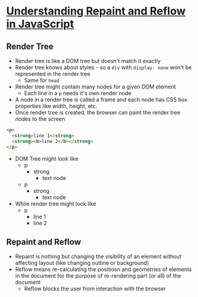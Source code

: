 # [Understanding Repaint and Reflow in JavaScript](https://medium.com/@suhas010/what-the-heck-is-repaint-and-reflow-in-the-browser-b2d0fb980c08)

## Render Tree

* Render tree is like a DOM tree but doesn't match it exactly
* Render tree knows about styles - so a `div` with `display: none` won't be represented in the render tree
  * Same for `head`
* Render tree might contain many nodes for a given DOM element
  * Each line in a `p` needs it's own render node
* A node in a render tree is called a frame and each node has CSS box properties like width, height, etc.
* Once render tree is created, the browser can paint the render tree nodes to the screen

```html
<p>
  <strong>line 1</strong>
  <strong><b>line 2</b></strong>
</p>
```

* DOM Tree might look like
  * p
    * strong
      * text node
  * p
    * strong
      * text node
* While render tree might look like
  * p
    * line 1
    * line 2

## Repaint and Reflow

* Repaint is nothing but changing the visibility of an element without affecting layout (like changing outline or background)
* Reflow means re-calculating the positiosn and geometries of elements in the document for the purpose of re-rendering part (or all) of the document
  * Reflow blocks the user from interaction with the browser
